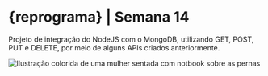 # {reprograma} | Semana 14

Projeto de integração do NodeJS com o MongoDB, utilizando GET, POST, PUT e DELETE, por meio de alguns APIs criados anteriormente. 

![Ilustração colorida de uma mulher sentada com notbook sobre as pernas](https://blog.locaweb.com.br/wp-content/uploads/2016/06/Dia-internacional-da-mulher.png)
